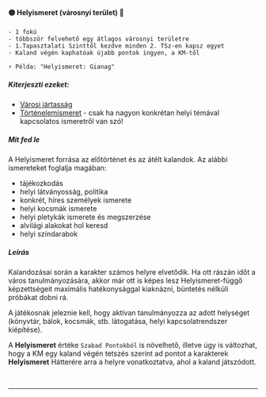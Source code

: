 #### 🟡 Helyismeret (városnyi terület) 🔁

```
- 1 fokú
- többször felvehető egy átlagos városnyi területre
- 1.Tapasztalati Szinttől kezdve minden 2. TSz-en kapsz egyet
- Kaland végén kaphatóak újabb pontok ingyen, a KM-től

⚡ Példa: "Helyismeret: Gianag"
```

##### Kiterjeszti ezeket:
- [Városi jártasság](../kepzettsegek/varosi_jartassag.md)
- [Történelemismeret](../kepzettsegek/tortenelemismeret.md) - csak ha nagyon konkrétan helyi témával kapcsolatos ismeretről van szó!

##### Mit fed le

A Helyismeret forrása az előtörténet és az átélt kalandok. Az alábbi ismereteket foglalja magában:

- tájékozkodás
- helyi látványosság, politika
- konkrét, híres személyek ismerete
- helyi kocsmák ismerete
- helyi pletykák ismerete és megszerzése
- alvilági alakokat hol keresd
- helyi színdarabok

##### Leírás

Kalandozásai során a karakter számos helyre elvetődik.  Ha ott rászán időt a város tanulmányozására, akkor már ott is képes lesz Helyismeret-függő képzettségeit maximális hatékonysággal kiaknázni, büntetés nélküli próbákat dobni rá.

A játékosnak jeleznie kell, hogy aktívan tanulmányozza az adott helységet (könyvtár, bálok, kocsmák, stb. látogatása, helyi kapcsolatrendszer kiépítése).

A **Helyismeret** értéke `Szabad Pontokból` is növelhető, illetve úgy is változhat, hogy a KM egy kaland végén tetszés szerint ad pontot a karakterek **Helyismeret** Hátterére arra a helyre vonatkoztatva, ahol a kaland játszódott.

<br />

---
